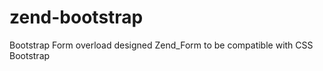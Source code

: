 zend-bootstrap
==============

Bootstrap Form overload designed Zend_Form to be compatible with CSS Bootstrap 
